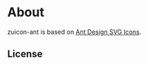 
# About
zuicon-ant is based on [Ant Design SVG Icons](https://github.com/ant-design/ant-design-icons).

## License

